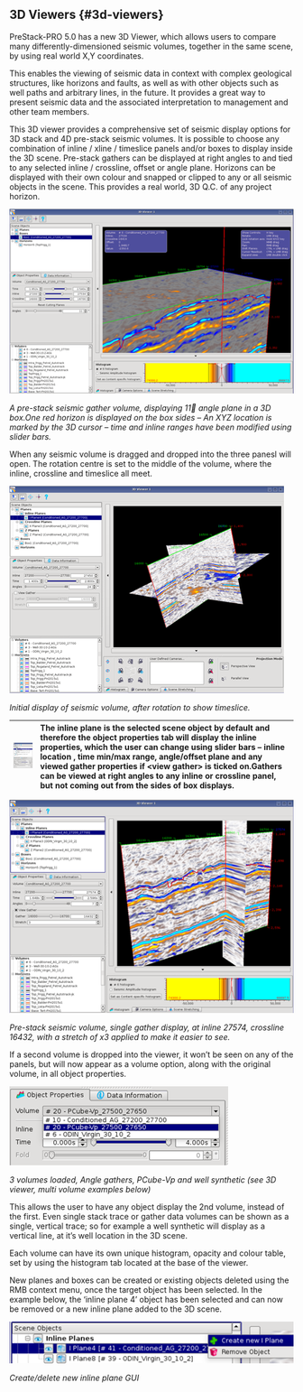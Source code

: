 ## 3D Viewers {#3d-viewers}

PreStack-PRO 5.0 has a new 3D Viewer, which allows users to compare many differently-dimensioned seismic volumes, together in the same scene, by using real world X,Y coordinates.

This enables the viewing of seismic data in context with complex geological structures, like horizons and faults, as well as with other objects such as well paths and arbitrary lines, in the future. It provides a great way to present seismic data and the associated interpretation to management and other team members.

This 3D viewer provides a comprehensive set of seismic display options for 3D stack and 4D pre-stack seismic volumes. It is possible to choose any combination of inline / xline / timeslice panels and/or boxes to display inside the 3D scene. Pre-stack gathers can be displayed at right angles to and tied to any selected inline / crossline, offset or angle plane. Horizons can be displayed with their own colour and snapped or clipped to any or all seismic objects in the scene. This provides a real world, 3D Q.C. of any project horizon.

![](/assets/001_3dviewer.png)

_A_ _pre-stack seismic gather volume, displaying 11 angle plane in a 3D box.One red horizon is displayed on the box sides – An XYZ location is marked by the 3D cursor – time and inline ranges have been modified using slider bars._

When any seismic volume is dragged and dropped into the three panesl will open. The rotation centre is set to the middle of the volume, where the inline, crossline and timeslice all meet.

![](/assets/002_3dviewer.png)

_Initial display of seismic volume, after rotation to show timeslice._

| ![](/assets/004_3dviewer.png) | The inline plane is the selected scene object by default and therefore the object properties tab will display the inline properties, which the user can change using slider bars – inline location , time min/max range, angle/offset plane and any viewed gather properties if &lt;view gather&gt; is ticked on.Gathers can be viewed at right angles to any inline or crossline panel, but not coming out from the sides of box displays. |
| :--- | :--- |


![](/assets/005_3dviewer.png)

_Pre-stack seismic volume, single gather display, at inline 27574, crossline 16432, with a stretch of x3 applied to make it easier to see._

If a second volume is dropped into the viewer, it won’t be seen on any of the panels, but will now appear as a volume option, along with the original volume, in all object properties. 

![](/assets/006_3dviewer.png)

_3 volumes loaded, Angle gathers, PCube-Vp and well synthetic \(see 3D viewer, multi volume examples below\)_

This allows the user to have any object display the 2nd volume, instead of the first. Even single stack trace or gather data volumes can be shown as a single, vertical trace; so for example a well synthetic will display as a vertical line, at it’s well location in the 3D scene.

Each volume can have its own unique histogram, opacity and colour table, set by using the histogram tab located at the base of the viewer.

New planes and boxes can be created or existing objects deleted using the RMB context menu, once the target object has been selected. In the example below, the ‘inline plane 4’ object has been selected and can now be removed or a new inline plane added to the 3D scene.

![](/assets/007_3dviewer.png)

_Create/delete new inline plane GUI_

